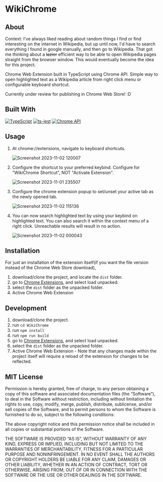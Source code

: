 # WikiChrome

## About

Context: I've always liked reading about random things I find or find interesting on the internet in Wikipedia, but up until now, I'd have to search everything I found in google manually, and then go to Wikipedia. That got me thinking about a ~~lazier~~ efficient way to be able to open Wikipedia pages straight from the browser window. This would eventually become the idea for this project. 

Chrome Web Extension built in TypeScript using Chrome API. Simple way to open highlighted text as a Wikipedia article from right click menu or configurable keyboard shortcut. 

Currently under review for publishing in Chrome Web Store! :D 

## Built With

[![TypeScript](https://img.shields.io/badge/TypeScript-007ACC?style=for-the-badge&logo=typescript&logoColor=white)](https://www.typescriptlang.org/)  [![ts-jest](https://img.shields.io/badge/Jest-323330?style=for-the-badge&logo=Jest&logoColor=white)](https://github.com/kulshekhar/ts-jest) [![Chrome API](https://img.shields.io/badge/Google_chrome-4285F4?style=for-the-badge&logo=Google-chrome&logoColor=white)](https://developer.chrome.com/docs/extensions/reference/) 
 
## Usage 

1. At chrome://extensions, navigate to keyboard shortcuts.

   ![Screenshot 2023-11-02 120007](https://github.com/arescrimson/WikiChrome/assets/66581240/79a51ef6-11d3-498a-92df-d7a9977c84cc)<br>

3. Configure the shortcut to your preferred keybind. Configure for "WikiChrome Shortcut", NOT "Activate Extension".
   
    ![Screenshot 2023-11-01 235507](https://github.com/arescrimson/WikiChrome/assets/66581240/3a4899a1-a6b7-454d-8147-c17cf6238d0a) <br>  
   
4. Configure the chrome extension popup to set/unset your active tab as the newly opened tab. <br>

   ![Screenshot 2023-11-02 115136](https://github.com/arescrimson/WikiChrome/assets/66581240/735787f6-1505-481b-9a2c-bff621178375)

5. You can now search highlighted text by using your keybind on highlighted text. You can also search it within the context menu of a right click. Unreachable results will result in no action. <br>

   ![Screenshot 2023-11-02 000043](https://github.com/arescrimson/WikiChrome/assets/66581240/177b6255-64a7-4d42-872a-219f9429b96f)

## Installation 

For just an installation of the extension itself(if you want the file version instead of the Chrome Web Store download), 

1. download/clone the project, and locate the `dist` folder.
2. go to [Chrome Extensions](chrome://extensions), and select load unpacked.
3. select the `dist` folder as the unpacked folder.
4. Active Chrome Web Extension 

## Development 

1. download/clone the project.
2. run `cd WikiChrome`
4. run `npm install`
5. run `npm run build`
6. go to [Chrome Extensions](chrome://extensions), and select load unpacked.
7. select the `dist` folder as the unpacked folder.
8. Active Chrome Web Extension - Note that any changes made within the project itself will require a reload of the extension for changes to be reflected. 

## MIT License 

Permission is hereby granted, free of charge, to any person obtaining a copy of this software and associated documentation files (the “Software”), to deal in the Software without restriction, including without limitation the rights to use, copy, modify, merge, publish, distribute, sublicense, and/or sell copies of the Software, and to permit persons to whom the Software is furnished to do so, subject to the following conditions:

The above copyright notice and this permission notice shall be included in all copies or substantial portions of the Software.

THE SOFTWARE IS PROVIDED “AS IS”, WITHOUT WARRANTY OF ANY KIND, EXPRESS OR IMPLIED, INCLUDING BUT NOT LIMITED TO THE WARRANTIES OF MERCHANTABILITY, FITNESS FOR A PARTICULAR PURPOSE AND NONINFRINGEMENT. IN NO EVENT SHALL THE AUTHORS OR COPYRIGHT HOLDERS BE LIABLE FOR ANY CLAIM, DAMAGES OR OTHER LIABILITY, WHETHER IN AN ACTION OF CONTRACT, TORT OR OTHERWISE, ARISING FROM, OUT OF OR IN CONNECTION WITH THE SOFTWARE OR THE USE OR OTHER DEALINGS IN THE SOFTWARE.
